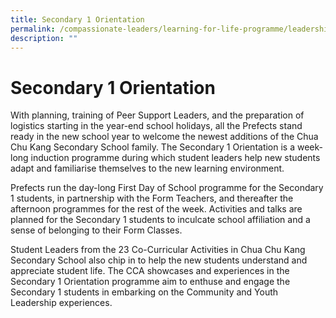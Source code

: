 ```yaml
---
title: Secondary 1 Orientation
permalink: /compassionate-leaders/learning-for-life-programme/leadership-events/secondary-1-orientation/
description: ""
---
```


# **Secondary 1 Orientation**

With planning, training of Peer Support Leaders, and the preparation of logistics starting in the year-end school holidays, all the Prefects stand ready in the new school year to welcome the newest additions of the Chua Chu Kang Secondary School family. The Secondary 1 Orientation is a week-long induction programme during which student leaders help new students adapt and familiarise themselves to the new learning environment.

Prefects run the day-long First Day of School programme for the Secondary 1 students, in partnership with the Form Teachers, and thereafter the afternoon programmes for the rest of the week. Activities and talks are planned for the Secondary 1 students to inculcate school affiliation and a sense of belonging to their Form Classes.

Student Leaders from the 23 Co-Curricular Activities in Chua Chu Kang Secondary School also chip in to help the new students understand and appreciate student life. The CCA showcases and experiences in the Secondary 1 Orientation programme aim to enthuse and engage the Secondary 1 students in embarking on the Community and Youth Leadership experiences.